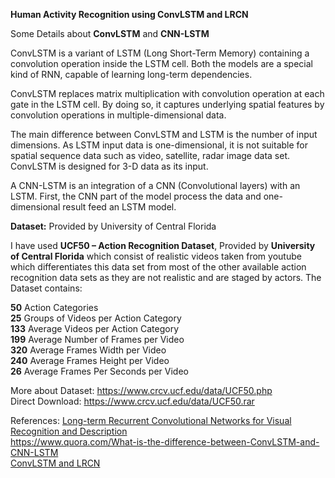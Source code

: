 **Human Activity Recognition using ConvLSTM and LRCN**

Some Details about **ConvLSTM** and **CNN-LSTM**

ConvLSTM is a variant of LSTM (Long Short-Term Memory) containing a convolution operation inside the LSTM cell. Both the models are a special kind of RNN, capable of learning long-term dependencies.

ConvLSTM replaces matrix multiplication with convolution operation at each gate in the LSTM cell. By doing so, it captures underlying spatial features by convolution operations in multiple-dimensional data.

The main difference between ConvLSTM and LSTM is the number of input dimensions. As LSTM input data is one-dimensional, it is not suitable for spatial sequence data such as video, satellite, radar image data set. ConvLSTM is designed for 3-D data as its input.

A CNN-LSTM is an integration of a CNN (Convolutional layers) with an LSTM. First, the CNN part of the model process the data and one-dimensional result feed an LSTM model.

**Dataset:** Provided by University of Central Florida

I have used **UCF50 – Action Recognition Dataset**, Provided by **University of Central Florida** which consist of realistic videos taken from youtube which differentiates this data set from most of the other available action recognition data sets as they are not realistic and are staged by actors. The Dataset contains:

**50** Action Categories<br>
**25** Groups of Videos per Action Category<br>
**133** Average Videos per Action Category<br>
**199** Average Number of Frames per Video<br>
**320** Average Frames Width per Video<br>
**240** Average Frames Height per Video<br>
**26** Average Frames Per Seconds per Video<br>

More about Dataset: https://www.crcv.ucf.edu/data/UCF50.php<br>
Direct Download: https://www.crcv.ucf.edu/data/UCF50.rar

References: 
<a href="https://arxiv.org/abs/1411.4389?source=post_page---------------------------">Long-term Recurrent Convolutional Networks for Visual Recognition and Description</a><br>
https://www.quora.com/What-is-the-difference-between-ConvLSTM-and-CNN-LSTM<br>
<a href="https://bleedaiacademy.com/human-activity-recognition-using-tensorflow-cnn-lstm/">ConvLSTM and LRCN</a>

